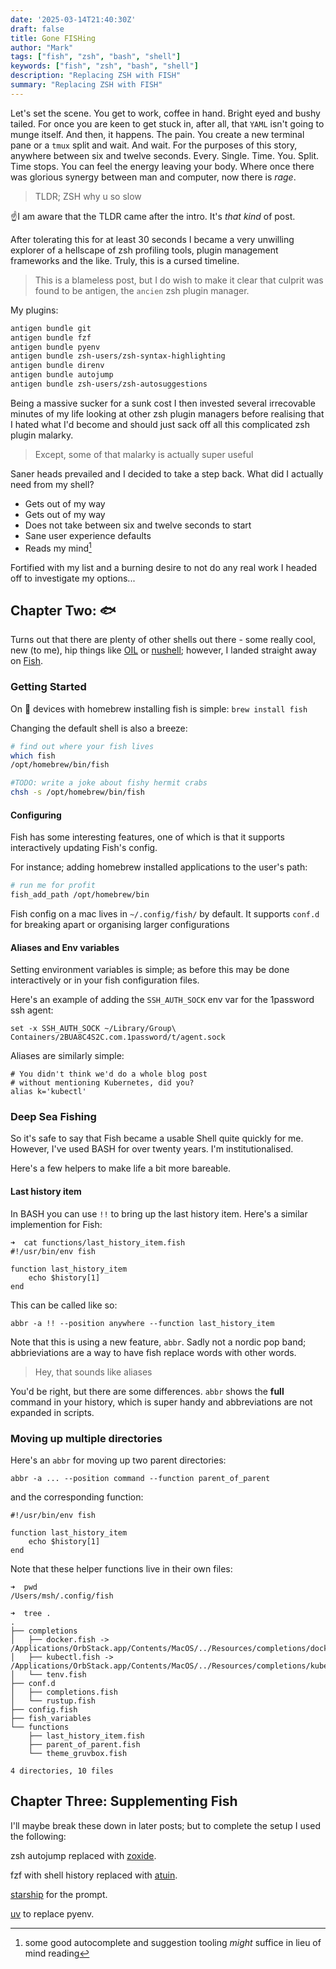 ```yaml
---
date: '2025-03-14T21:40:30Z'
draft: false
title: Gone FISHing
author: "Mark"
tags: ["fish", "zsh", "bash", "shell"]
keywords: ["fish", "zsh", "bash", "shell"]
description: "Replacing ZSH with FISH"
summary: "Replacing ZSH with FISH"
---
```


Let's set the scene. You get to work, coffee in hand.
Bright eyed and bushy tailed. For once you are keen to
get stuck in, after all, that `YAML` isn't going to munge itself.
And then, it happens. The pain. You create a new terminal
pane or a `tmux` split and wait. And wait. For the purposes of this story, anywhere
between six and twelve seconds. Every. Single. Time. You. Split. Time stops. You can feel the energy leaving your body. Where
once there was glorious synergy between man and computer, now there is *rage*.

> TLDR; ZSH why u so slow

☝️I am aware that the TLDR came after the intro. It's
*that kind* of post.

After tolerating this for at least 30 seconds I became a very unwilling explorer of a hellscape
of zsh profiling tools, plugin management frameworks and the like. Truly, this is a cursed timeline.

> This is a blameless post, but I do wish to make it clear that culprit was found to be antigen,
the `ancien` zsh plugin manager.

My plugins:

```zsh
antigen bundle git
antigen bundle fzf
antigen bundle pyenv
antigen bundle zsh-users/zsh-syntax-highlighting
antigen bundle direnv
antigen bundle autojump
antigen bundle zsh-users/zsh-autosuggestions
```

Being a massive sucker for a sunk cost I then invested several irrecovable minutes of
my life looking at other zsh plugin managers before realising
that I hated what I'd become and should just sack off all this
complicated zsh plugin malarky.

> Except, some of that malarky is actually super useful

Saner heads prevailed and I decided to take a step back. What did I actually
need from my shell?

* Gets out of my way
* Gets out of my way
* Does not take between six and twelve seconds to start
* Sane user experience defaults
* Reads my mind[^1]

[^1]: some good autocomplete and suggestion tooling *might* suffice in lieu of mind reading

Fortified with my list and a burning desire to not do any real work I headed off to investigate
my options...

## Chapter Two: :fish:

Turns out that there are plenty of other shells out there - some really cool, new (to me), hip things like [OIL](https://oils.pub/cross-ref.html#OSH)
or [nushell](https://www.nushell.sh); however, I landed straight away on [Fish](https://fishshell.com).


### Getting Started

On :apple: devices with homebrew installing fish is simple:
`brew install fish`

Changing the default shell is also a breeze:

```bash
# find out where your fish lives
which fish
/opt/homebrew/bin/fish

#TODO: write a joke about fishy hermit crabs
chsh -s /opt/homebrew/bin/fish
```

#### Configuring

Fish has some interesting features, one of which is that it supports interactively updating Fish's config.

For instance; adding homebrew installed applications to the user's path:

```bash
# run me for profit
fish_add_path /opt/homebrew/bin
```

Fish config on a mac lives in `~/.config/fish/` by default. It supports `conf.d` for breaking apart or
organising larger configurations

#### Aliases and Env variables

Setting environment variables is simple; as before this may be done
interactively or in your fish configuration files. 

Here's an example of adding the `SSH_AUTH_SOCK` env var for the 1password ssh agent:

```fish
set -x SSH_AUTH_SOCK ~/Library/Group\ Containers/2BUA8C4S2C.com.1password/t/agent.sock
```

Aliases are similarly simple:

```fish
# You didn't think we'd do a whole blog post
# without mentioning Kubernetes, did you?
alias k='kubectl'
```

### Deep Sea Fishing

So it's safe to say that Fish became a usable Shell quite quickly
for me. However, I've used BASH for over twenty years. I'm institutionalised.

Here's a few helpers to make life a bit more bareable.

#### Last history item

In BASH you can use `!!` to bring up the last history item. Here's a similar implemention
for Fish:

```fish
➜  cat functions/last_history_item.fish
#!/usr/bin/env fish

function last_history_item
    echo $history[1]
end
```
This can be called like so:

```fish
abbr -a !! --position anywhere --function last_history_item
```

Note that this is using a new feature, `abbr`. Sadly not a nordic pop band;
abbrieviations are a way to have fish replace words with other words.

> Hey, that sounds like aliases

You'd be right, but there are some differences. `abbr` shows the **full** command in your history,
which is super handy and abbreviations are not expanded in scripts.


### Moving up multiple directories

Here's an `abbr` for moving up two parent directories:

```fish
abbr -a ... --position command --function parent_of_parent
```

and the corresponding function:

```fish
#!/usr/bin/env fish

function last_history_item
    echo $history[1]
end

```

Note that these helper functions live in their own files:

```fish
➜  pwd
/Users/msh/.config/fish

➜  tree .
.
├── completions
│   ├── docker.fish -> /Applications/OrbStack.app/Contents/MacOS/../Resources/completions/docker.fish
│   ├── kubectl.fish -> /Applications/OrbStack.app/Contents/MacOS/../Resources/completions/kubectl.fish
│   └── tenv.fish
├── conf.d
│   ├── completions.fish
│   └── rustup.fish
├── config.fish
├── fish_variables
└── functions
    ├── last_history_item.fish
    ├── parent_of_parent.fish
    └── theme_gruvbox.fish

4 directories, 10 files
```

 ## Chapter Three: Supplementing Fish

I'll maybe break these down in later posts; but to complete the setup I used the following:

zsh autojump replaced with [zoxide](https://github.com/ajeetdsouza/zoxide).

fzf with shell history replaced with [atuin](https://github.com/atuinsh/atuin).

[starship](https://starship.rs) for the prompt.

[uv](https://docs.astral.sh/uv/reference/cli/) to replace pyenv.
